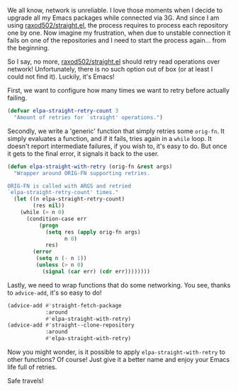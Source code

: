 We all know, network is unreliable. I love those moments when I decide to upgrade all my Emacs packages while connected via 3G. And since I am using [raxod502/straight.el](https://github.com/raxod502/straight.el/), the process requires to process each repository one by one. Now imagine my frustration, when due to unstable connection it fails on one of the repositories and I need to start the process again… from the beginning.

So I say, no more, [raxod502/straight.el](https://github.com/raxod502/straight.el/) should retry read operations over network! Unfortunately, there is no such option out of box (or at least I could not find it). Luckily, it's Emacs!

<!--more-->

First, we want to configure how many times we want to retry before actually failing.

``` commonlisp
(defvar elpa-straight-retry-count 3
  "Amount of retries for `straight' operations.")
```

Secondly, we write a 'generic' function that simply retries some `orig-fn`. It simply evaluates a function, and if it fails, tries again in a `while` loop. It doesn't report intermediate failures, if you wish to, it's easy to do. But once it gets to the final error, it signals it back to the user.

``` commonlisp
(defun elpa-straight-with-retry (orig-fn &rest args)
  "Wrapper around ORIG-FN supporting retries.

ORIG-FN is called with ARGS and retried
`elpa-straight-retry-count' times."
  (let ((n elpa-straight-retry-count)
        (res nil))
    (while (> n 0)
      (condition-case err
          (progn
            (setq res (apply orig-fn args)
                  n 0)
            res)
        (error
         (setq n (- n 1))
         (unless (> n 0)
           (signal (car err) (cdr err))))))))
```

Lastly, we need to wrap functions that do some networking. You see, thanks to `advice-add`, it's so easy to do!

``` commonlisp
(advice-add #'straight-fetch-package
            :around
            #'elpa-straight-with-retry)
(advice-add #'straight--clone-repository
            :around
            #'elpa-straight-with-retry)
```

Now you might wonder, is it possible to apply `elpa-straight-with-retry` to other functions? Of course! Just give it a better name and enjoy your Emacs life full of retries.

Safe travels!
